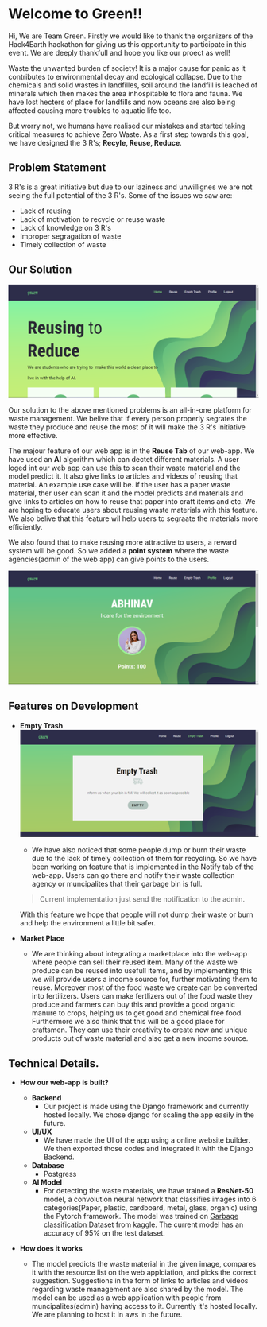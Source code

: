# Welcome to Green!!

Hi, We are Team Green. Firstly we would like to thank the organizers of the Hack4Earth hackathon for giving us this opportunity to participate in this event. We are deeply thankfull and hope you like our proect as well!

Waste the unwanted burden of society! It is a major cause for panic as it contributes to environmental decay and ecological collapse. Due to the chemicals and solid wastes in landfilles, soil around the landfill is leached of minerals which then makes the area inhospitable to flora and fauna. We have lost hecters of place for landfills and now oceans are also being affected causing more troubles to aquatic life too.

But worry not, we humans have realised our mistakes and started taking critical measures to achieve Zero Waste. As a first step towards this goal, we have designed the 3 R's; **Recyle, Reuse, Reduce**.

## Problem Statement

3 R's is a great initiative but due to our laziness and unwillignes we are not seeing the full potential of the 3 R's. Some of the issues we saw are:
* Lack of reusing
* Lack of motivation to recycle or reuse waste
* Lack of knowledge on 3 R's
* Improper segragation of waste
* Timely collection of waste

## Our Solution
![alt text](https://github.com/IamAbhinav03/Green_V3/blob/main/assets/home.jpg?raw=true)
<!-- https://github.com/[username]/[reponame]/blob/[branch]/image.jpg?raw=true -->

Our solution to the above mentioned problems is an all-in-one platform for waste management. We belive that if every person properly segrates the waste they produce and reuse the most of it will make the 3 R's initiative more effective. 

The majour feature of our web app is in the **Reuse Tab** of our web-app. We have used an **AI**  algorithm which can dectet different materials. A user loged int our web app can use this to scan their waste material and the model predict it. It also give links to articles and videos of reusing that material. An example use case will be. if the user has a paper waste material, ther user can scan it and the model predicts and materials and give links to articles on how to reuse that paper into craft items and etc. We are hoping to educate users about reusing waste materials with this feature. We also belive that this feature wil help users to segraate the materials more efficiently.

We also found that to make reusing more attractive to users, a reward system will be good. So we added a **point system** where the waste agencies(admin of the web app) can give points to the users.

![alt text](https://github.com/IamAbhinav03/Green_V3/blob/main/assets/profile.jpg?raw=true)


## Features on Development

* **Empty Trash**
![alt text](https://github.com/IamAbhinav03/Green_V3/blob/main/assets/et.jpg?raw=true)

	* We have also noticed that some people dump or burn their waste due to the lack of timely collection of them for recycling. So we have been working on feature that is implemented in the Notify tab of the web-app. Users can go there and notify their waste collection agency or muncipalites that their garbage bin is full.
	>Current implementation just send the notification to the admin.
	
	 With this feature we hope that people will not dump their waste or burn and help the environment a little bit safer.
 
* **Market Place**
	* We are thinking about integrating a marketplace into the web-app where people can sell their reused item. Many of the waste we produce can be reused into usefull items, and by implementing this we will provide users a income source for, further motivating them to reuse. Moreover most of the food waste we create can be converted into fertilizers. Users can make fertlizers out of the food waste they produce and farmers can buy this and provide a good organic manure to crops, helping us to get good and chemical free food. Furthermore we also think that this will be a good place for craftsmen. They can use their creativity to create new and unique products out of waste material and also get a new income source.

## Technical Details.

* **How our web-app is built?**
	* **Backend**
		* Our project is made using the Django framework and currently hosted locally. We chose django for scaling the app easily in the future.
	* **UI/UX**
		* We have made the UI of the app using a online website builder. We then exported those codes and integrated it with the Django Backend.
	*  **Database**
		* Postgress
	* **AI Model**
		* For detecting the waste materials, we have trained a **ResNet-50** model, a convolution neural network that classifies images into 6 categories(Paper, plastic, cardboard, metal, glass, organic) using the Pytorch framework. The model was trained on [Garbage classification Dataset](https://www.kaggle.com/datasets/asdasdasasdas/garbage-classification) from kaggle. The current model has an accuracy of 95% on the test dataset.

* **How does it works**
	* The model predicts the waste material in the given image, compares it with the resource list on the web applciation, and picks the correct suggestion. Suggestions in the form of links to articles and videos regarding waste management are also shared by the model. The model can be used as a web application with people from muncipalites(admin) having access to it. Currently it's hosted locally. We are planning to host it in aws in the future.
